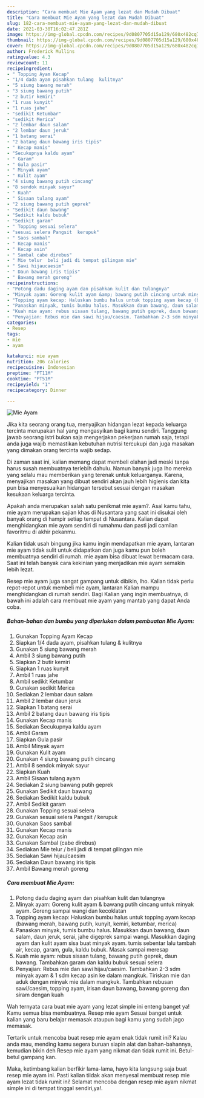 ```yaml
---
description: "Cara membuat Mie Ayam yang lezat dan Mudah Dibuat"
title: "Cara membuat Mie Ayam yang lezat dan Mudah Dibuat"
slug: 182-cara-membuat-mie-ayam-yang-lezat-dan-mudah-dibuat
date: 2021-03-30T16:02:47.281Z
image: https://img-global.cpcdn.com/recipes/9d0807705d15a129/680x482cq70/mie-ayam-foto-resep-utama.jpg
thumbnail: https://img-global.cpcdn.com/recipes/9d0807705d15a129/680x482cq70/mie-ayam-foto-resep-utama.jpg
cover: https://img-global.cpcdn.com/recipes/9d0807705d15a129/680x482cq70/mie-ayam-foto-resep-utama.jpg
author: Frederick Mullins
ratingvalue: 4.3
reviewcount: 11
recipeingredient:
- " Topping Ayam Kecap"
- "1/4 dada ayam pisahkan tulang  kulitnya"
- "5 siung bawang merah"
- "3 siung bawang putih"
- "2 butir kemiri"
- "1 ruas kunyit"
- "1 ruas jahe"
- "sedikit Ketumbar"
- "sedikit Merica"
- "2 lembar daun salam"
- "2 lembar daun jeruk"
- "1 batang serai"
- "2 batang daun bawang iris tipis"
- " Kecap manis"
- "Secukupnya kaldu ayam"
- " Garam"
- " Gula pasir"
- " Minyak ayam"
- " Kulit ayam"
- "4 siung bawang putih cincang"
- "8 sendok minyak sayur"
- " Kuah"
- " Sisaan tulang ayam"
- "2 siung bawang putih geprek"
- "Sedikit daun bawang"
- "Sedikit kaldu bubuk"
- "Sedikit garam"
- " Topping sesuai selera"
- "sesuai selera Pangsit  kerupuk"
- " Saos sambal"
- " Kecap manis"
- " Kecap asin"
- " Sambal cabe direbus"
- " Mie telur  beli jadi di tempat gilingan mie"
- " Sawi hijaucaesim"
- " Daun bawang iris tipis"
- " Bawang merah goreng"
recipeinstructions:
- "Potong dadu daging ayam dan pisahkan kulit dan tulangnya"
- "Minyak ayam: Goreng kulit ayam &amp; bawang putih cincang untuk minyak ayam. Goreng sampai wangi dan kecoklatan"
- "Topping ayam kecap: Haluskan bumbu halus untuk topping ayam kecap (bawang merah, bawang putih, kunyit, kemiri, ketumbar, merica)"
- "Panaskan minyak, tumis bumbu halus. Masukkan daun bawang, daun salam, daun jeruk, serai, jahe digeprek sampai wangi. Masukkan daging ayam dan kulit ayam sisa buat minyak ayam. tumis sebentar lalu tambah air, kecap, garam, gula, kaldu bubuk. Masak sampai meresap"
- "Kuah mie ayam: rebus sisaan tulang, bawang putih geprek, daun bawang. Tambahkan garam dan kaldu bubuk sesuai selera"
- "Penyajian: Rebus mie dan sawi hijau/caesim. Tambahkan 2-3 sdm minyak ayam &amp; 1 sdm kecap asin ke dalam mangkuk. Tiriskan mie dan aduk dengan minyak mie dalam mangkuk. Tambahkan rebusan sawi/caesim, topping ayam, irisan daun bawang, bawang goreng dan siram dengan kuah"
categories:
- Resep
tags:
- mie
- ayam

katakunci: mie ayam 
nutrition: 206 calories
recipecuisine: Indonesian
preptime: "PT11M"
cooktime: "PT51M"
recipeyield: "1"
recipecategory: Dinner

---
```



![Mie Ayam](https://img-global.cpcdn.com/recipes/9d0807705d15a129/680x482cq70/mie-ayam-foto-resep-utama.jpg)

Jika kita seorang orang tua, menyajikan hidangan lezat kepada keluarga tercinta merupakan hal yang mengasyikan bagi kamu sendiri. Tanggung jawab seorang istri bukan saja mengerjakan pekerjaan rumah saja, tetapi anda juga wajib memastikan kebutuhan nutrisi tercukupi dan juga masakan yang dimakan orang tercinta wajib sedap.

Di zaman  saat ini, kalian memang dapat membeli olahan jadi meski tanpa harus susah membuatnya terlebih dahulu. Namun banyak juga lho mereka yang selalu mau memberikan yang terenak untuk keluarganya. Karena, menyajikan masakan yang dibuat sendiri akan jauh lebih higienis dan kita pun bisa menyesuaikan hidangan tersebut sesuai dengan masakan kesukaan keluarga tercinta. 



Apakah anda merupakan salah satu penikmat mie ayam?. Asal kamu tahu, mie ayam merupakan sajian khas di Nusantara yang saat ini disukai oleh banyak orang di hampir setiap tempat di Nusantara. Kalian dapat menghidangkan mie ayam sendiri di rumahmu dan pasti jadi camilan favoritmu di akhir pekanmu.

Kalian tidak usah bingung jika kamu ingin mendapatkan mie ayam, lantaran mie ayam tidak sulit untuk didapatkan dan juga kamu pun boleh membuatnya sendiri di rumah. mie ayam bisa dibuat lewat bermacam cara. Saat ini telah banyak cara kekinian yang menjadikan mie ayam semakin lebih lezat.

Resep mie ayam juga sangat gampang untuk dibikin, lho. Kalian tidak perlu repot-repot untuk membeli mie ayam, lantaran Kalian mampu menghidangkan di rumah sendiri. Bagi Kalian yang ingin membuatnya, di bawah ini adalah cara membuat mie ayam yang mantab yang dapat Anda coba.

<!--inarticleads1-->

##### Bahan-bahan dan bumbu yang diperlukan dalam pembuatan Mie Ayam:

1. Gunakan  Topping Ayam Kecap
1. Siapkan 1/4 dada ayam, pisahkan tulang &amp; kulitnya
1. Gunakan 5 siung bawang merah
1. Ambil 3 siung bawang putih
1. Siapkan 2 butir kemiri
1. Siapkan 1 ruas kunyit
1. Ambil 1 ruas jahe
1. Ambil sedikit Ketumbar
1. Gunakan sedikit Merica
1. Sediakan 2 lembar daun salam
1. Ambil 2 lembar daun jeruk
1. Siapkan 1 batang serai
1. Ambil 2 batang daun bawang iris tipis
1. Gunakan  Kecap manis
1. Sediakan Secukupnya kaldu ayam
1. Ambil  Garam
1. Siapkan  Gula pasir
1. Ambil  Minyak ayam
1. Gunakan  Kulit ayam
1. Gunakan 4 siung bawang putih cincang
1. Ambil 8 sendok minyak sayur
1. Siapkan  Kuah
1. Ambil  Sisaan tulang ayam
1. Sediakan 2 siung bawang putih geprek
1. Gunakan Sedikit daun bawang
1. Sediakan Sedikit kaldu bubuk
1. Ambil Sedikit garam
1. Gunakan  Topping sesuai selera
1. Gunakan sesuai selera Pangsit / kerupuk
1. Gunakan  Saos sambal
1. Gunakan  Kecap manis
1. Gunakan  Kecap asin
1. Gunakan  Sambal (cabe direbus)
1. Sediakan  Mie telur / beli jadi di tempat gilingan mie
1. Sediakan  Sawi hijau/caesim
1. Sediakan  Daun bawang iris tipis
1. Ambil  Bawang merah goreng




<!--inarticleads2-->

##### Cara membuat Mie Ayam:

1. Potong dadu daging ayam dan pisahkan kulit dan tulangnya
1. Minyak ayam: Goreng kulit ayam &amp; bawang putih cincang untuk minyak ayam. Goreng sampai wangi dan kecoklatan
1. Topping ayam kecap: Haluskan bumbu halus untuk topping ayam kecap (bawang merah, bawang putih, kunyit, kemiri, ketumbar, merica)
1. Panaskan minyak, tumis bumbu halus. Masukkan daun bawang, daun salam, daun jeruk, serai, jahe digeprek sampai wangi. Masukkan daging ayam dan kulit ayam sisa buat minyak ayam. tumis sebentar lalu tambah air, kecap, garam, gula, kaldu bubuk. Masak sampai meresap
1. Kuah mie ayam: rebus sisaan tulang, bawang putih geprek, daun bawang. Tambahkan garam dan kaldu bubuk sesuai selera
1. Penyajian: Rebus mie dan sawi hijau/caesim. Tambahkan 2-3 sdm minyak ayam &amp; 1 sdm kecap asin ke dalam mangkuk. Tiriskan mie dan aduk dengan minyak mie dalam mangkuk. Tambahkan rebusan sawi/caesim, topping ayam, irisan daun bawang, bawang goreng dan siram dengan kuah




Wah ternyata cara buat mie ayam yang lezat simple ini enteng banget ya! Kamu semua bisa membuatnya. Resep mie ayam Sesuai banget untuk kalian yang baru belajar memasak ataupun bagi kamu yang sudah jago memasak.

Tertarik untuk mencoba buat resep mie ayam enak tidak rumit ini? Kalau anda mau, mending kamu segera buruan siapin alat dan bahan-bahannya, kemudian bikin deh Resep mie ayam yang nikmat dan tidak rumit ini. Betul-betul gampang kan. 

Maka, ketimbang kalian berfikir lama-lama, hayo kita langsung saja buat resep mie ayam ini. Pasti kalian tiidak akan menyesal membuat resep mie ayam lezat tidak rumit ini! Selamat mencoba dengan resep mie ayam nikmat simple ini di tempat tinggal sendiri,ya!.

